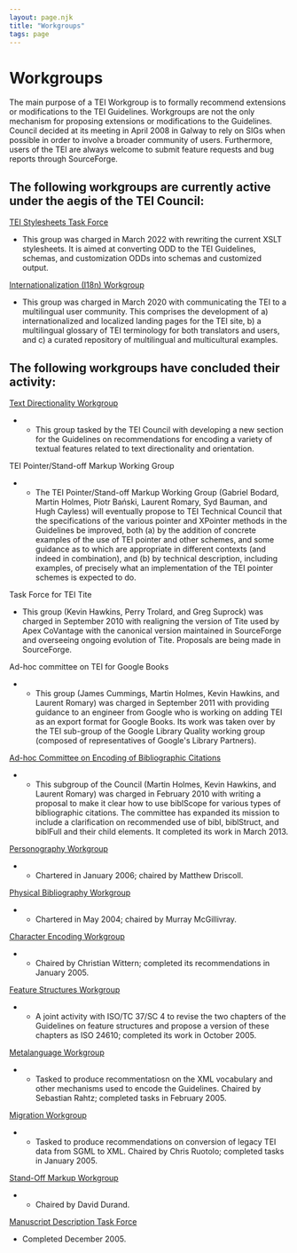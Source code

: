 ```yaml
---
layout: page.njk
title: "Workgroups"
tags: page
---
```

# Workgroups



 The main purpose of a TEI Workgroup is to formally recommend extensions or
 modifications to the TEI Guidelines. Workgroups are not the only mechanism for
 proposing extensions or modifications to the Guidelines. Council decided at its
 meeting in April 2008 in Galway to rely on SIGs when possible in order to involve
 a
 broader community of users. Furthermore, users of the TEI are always welcome to
 submit feature requests and bug reports through SourceForge.
 
 The following workgroups are currently active under the aegis of the TEI
 Council:
----------------------------------------------------------------------------------


[TEI Stylesheets Task Force](/activities/workgroups/tei-stylesheets-task-force-charge/)
* This group was charged in March 2022 with rewriting the current XSLT stylesheets.
 It is aimed at converting ODD to the TEI Guidelines, schemas, and customization ODDs
 into schemas and customized output.


[Internationalization (I18n) Workgroup](/activities/workgroups/internationalization-i18n-workgroup/)
* This group was charged in March 2020 with communicating the TEI to a multilingual
 user community. This comprises the development of a) internationalized and localized
 landing pages for the TEI site, b) a multilingual glossary of TEI terminology for
 both translators and users, and c) a curated repository of multilingual and multicultural
 examples.


The following workgroups have concluded their activity:
-------------------------------------------------------


[Text Directionality Workgroup](https://wiki.tei-c.org/index.php/Text_Directionality_Workgroup)
* + This group tasked by the TEI Council with developing a new section for the
	 Guidelines on recommendations for encoding a variety of textual features related
	 to text directionality and orientation.


TEI Pointer/Stand-off Markup Working Group
* + The TEI Pointer/Stand-off Markup Working Group (Gabriel Bodard, Martin Holmes,
	 Piotr Bański, Laurent Romary, Syd Bauman, and Hugh Cayless) will eventually propose
	 to TEI Technical Council that the specifications of the various pointer and XPointer
	 methods in the Guidelines be improved, both (a) by the addition of
	 concrete examples of the use of TEI pointer and other schemes, and some
	 guidance as to which are appropriate in different contexts (and indeed
	 in combination), and (b) by technical description, including examples,
	 of precisely what an implementation of the TEI pointer schemes is
	 expected to do.


Task Force for TEI Tite
* This group (Kevin Hawkins, Perry Trolard, and Greg Suprock) was charged in
 September 2010 with realigning the version of Tite used by Apex CoVantage
 with the canonical version maintained in SourceForge and overseeing ongoing
 evolution of Tite. Proposals are being made in SourceForge.


Ad-hoc committee on TEI for Google Books
* + This group (James Cummings, Martin Holmes, Kevin Hawkins, and Laurent Romary)
	 was charged in September 2011 with providing guidance to an engineer from Google
	 who is working on adding TEI as an export format for Google Books. Its work was taken
	 over by the TEI
	 sub-group of the Google Library Quality working group (composed of representatives
	 of Google's Library
	 Partners).


[Ad-hoc Committee on Encoding of Bibliographic Citations](https://wiki.tei-c.org/index.php/Ad-hoc_committee_on_encoding_of_bibliographic_citations)
* + This subgroup of the Council (Martin Holmes, Kevin Hawkins, and Laurent
	 Romary) was charged in February 2010 with writing a proposal to make it
	 clear how to use biblScope for various types of bibliographic citations. The
	 committee has expanded its mission to include a clarification on recommended
	 use of bibl, biblStruct, and biblFull and their child elements. It completed its work
	 in March 2013.



[Personography Workgroup](/Vault/Workgroups/PERS/)
* + Chartered in January 2006; chaired by Matthew Driscoll.



[Physical Bibliography Workgroup](/Vault/Workgroups/PB/)
* + Chartered in May 2004; chaired by Murray McGillivray.



[Character Encoding Workgroup](/Vault/Workgroups/CE/)
* + Chaired by Christian Wittern; completed its recommendations in January
	 2005.



[Feature Structures Workgroup](/Vault/Workgroups/FS/)
* + A joint activity with ISO/TC 37/SC 4 to revise the two chapters of the
	 Guidelines on feature structures and propose a version of these chapters as
	 ISO 24610; completed its work in October 2005.



[Metalanguage Workgroup](/Vault/Workgroups/META/)
* + Tasked to produce recommentatiosn on the XML vocabulary and other
	 mechanisms used to encode the Guidelines. Chaired by Sebastian Rahtz;
	 completed tasks in February 2005.



[Migration Workgroup](/Vault/Workgroups/MI/)
* + Tasked to produce recommendations on conversion of legacy TEI data from
	 SGML to XML. Chaired by Chris Ruotolo; completed tasks in January 2005.



[Stand-Off Markup Workgroup](/Vault/Workgroups/SO/)
* + Chaired by David Durand.



[Manuscript Description Task Force](/Vault/Workgroups/MS/)
* Completed December 2005.



